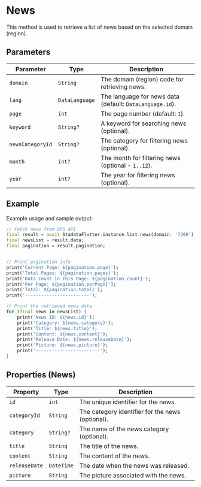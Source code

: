# News

This method is used to retrieve a list of news based on the selected domain (region).

## Parameters

| Parameter        | Type           | Description                                              |
| ---------------- | -------------- | -------------------------------------------------------- |
| `domain`         | `String`       | The domain (region) code for retrieving news.            |
| `lang`           | `DataLanguage` | The language for news data (default: `DataLanguage.id`). |
| `page`           | `int`          | The page number (default: `1`).                          |
| `keyword`        | `String?`      | A keyword for searching news (optional).                 |
| `newsCategoryId` | `String?`      | The category for filtering news (optional).              |
| `month`          | `int?`         | The month for filtering news (optional - `1..12`).       |
| `year`           | `int?`         | The year for filtering news (optional).                  |

## Example

Example usage and sample output:

```dart
// Fetch news from BPS API
final result = await StadataFlutter.instance.list.news(domain: '7200');
final newsList = result.data;
final pagination = result.pagination;


// Print pagination info
print('Current Page: ${pagination.page}');
print('Total Pages: ${pagination.pages}');
print('Data Count in This Page: ${pagination.count}');
print('Per Page: ${pagination.perPage}');
print('Total: ${pagination.total}');
print('------------------------');

// Print the retrieved news data
for (final news in newsList) {
    print('News ID: ${news.id}');
    print('Category: ${news.category}');
    print('Title: ${news.title}');
    print('Content: ${news.content}');
    print('Release Date: ${news.releaseDate}');
    print('Picture: ${news.picture}');
    print('------------------------');
}

```

## Properties (News)

| Property      | Type       | Description                                      |
| ------------- | ---------- | ------------------------------------------------ |
| `id`          | `int`      | The unique identifier for the news.              |
| `categoryId`  | `String`   | The category identifier for the news (optional). |
| `category`    | `String?`  | The name of the news category (optional).        |
| `title`       | `String`   | The title of the news.                           |
| `content`     | `String`   | The content of the news.                         |
| `releaseDate` | `DateTime` | The date when the news was released.             |
| `picture`     | `String`   | The picture associated with the news.            |
